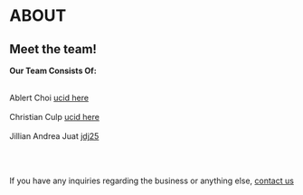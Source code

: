 # ABOUT 

## Meet the team!

**Our Team Consists Of:**
<br><br>

Ablert Choi [ucid here](#)
<br>
<br>
Christian Culp [ucid here](#)
<br><br>
Jillian Andrea Juat [jdj25](#)

<br><br>

If you have any inquiries regarding the business or anything else, [contact us](#)
